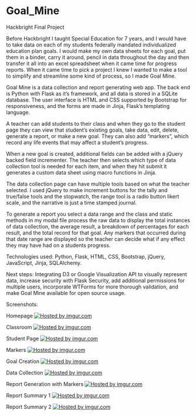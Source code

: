 Goal_Mine
=========

Hackbright Final Project

Before Hackbright I taught Special Education for 7 years, and I would have to take data on each of my students federally mandated individualized education plan goals. I would make my own data sheets for each goal, put them in a binder, carry it around, pencil in data throughout the day and then transfer it all into an excel spreadsheet when it came time for progress reports. When it came time to pick a project I knew I wanted to make a tool to simplify and streamline some kind of process, so I made Goal Mine. 

Goal Mine is a data collection and report generating web app. The back end is Python with Flask as it’s framework, and all data is stored in a SQLite database. The user interface is HTML and CSS supported by Bootstrap for responsiveness, and the forms are made in Jinja, Flask’s templating language. 

A teacher can add students to their class and when they go to the student page they can view that student’s existing goals, take data, edit, delete, generate a report, or make a new goal. They can also add “markers”, which record any life events that may affect a student’s progress. 

When a new goal is created, additional fields can be added with a jQuery backed field incrementer. The teacher then selects which type of data collection tool is needed for each item, and when they hit submit it generates a custom data sheet using macro functions in Jinja. 

The data collection page can have multiple tools based on what the teacher selected. I used jQuery to make increment buttons for the tally and true/false tools and the stopwatch, the range tool is a radio button likert scale, and the narrative is just a time stamped journal. 

To generate a report you select a data range and the class and static methods in my modal file process the raw data to display the total instances of data collection, the average result, a breakdown of percentages for each result, and the total record for that goal. Any markers that occurred during that date range are displayed so the teacher can decide what if any effect they may have had on a students progress.  

Technologies used: Python, Flask, HTML, CSS, Bootstrap, jQuery, JavaScript, Jinja, SQLAlchemy.

Next steps: Integrating D3 or Google Visualization API to visually represent data, increase security with Flask Security, add additional permissions for multiple users, incorporate WTForms for more thorough validation, and make Goal Mine available for open source usage. 


Screenshots:

Homepage
<a href="http://imgur.com/kNocVkW"><img src="http://i.imgur.com/kNocVkW.jpg" title="Hosted by imgur.com"/></a>

Classroom
<a href="http://imgur.com/RTcZjRc"><img src="http://i.imgur.com/RTcZjRc.jpg" title="Hosted by imgur.com"/></a>

Student Page
<a href="http://imgur.com/0BmXHHS"><img src="http://i.imgur.com/0BmXHHS.jpg" title="Hosted by imgur.com"/></a>

Markers
<a href="http://imgur.com/uTnV1al"><img src="http://i.imgur.com/uTnV1al.jpg" title="Hosted by imgur.com"/></a>

Goal Creation
<a href="http://imgur.com/8xHTfDO"><img src="http://i.imgur.com/8xHTfDO.jpg" title="Hosted by imgur.com"/></a>

Data Collection
<a href="http://imgur.com/evjgGuW"><img src="http://i.imgur.com/evjgGuW.jpg" title="Hosted by imgur.com"/></a>

Report Generation with Markers
<a href="http://imgur.com/a1s595r"><img src="http://i.imgur.com/a1s595r.jpg" title="Hosted by imgur.com"/></a>

Report Summary 1
<a href="http://imgur.com/qJneAlZ"><img src="http://i.imgur.com/qJneAlZ.jpg" title="Hosted by imgur.com"/></a>

Report Summary 2
<a href="http://imgur.com/TBmm7gl"><img src="http://i.imgur.com/TBmm7gl.jpg" title="Hosted by imgur.com"/></a>
